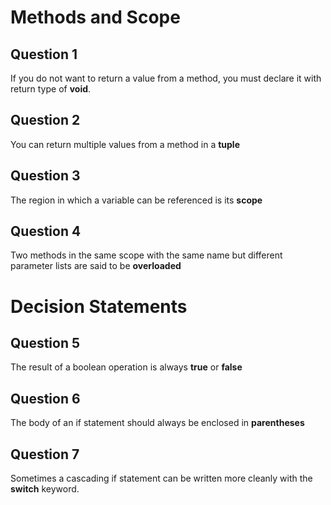 # Methods and Scope

## Question 1
If you do not want to return a value from a method, you must declare it with return type of __**void**__.
## Question 2
You can return multiple values from a method in a __**tuple**__
## Question 3
The region in which a variable can be referenced is its __**scope**__
## Question 4
Two methods in the same scope with the same name but different parameter lists are said to be __**overloaded**__

# Decision Statements

## Question 5
The result of a boolean operation is always __**true**__ or __**false**__
## Question 6
The body of an if statement should always be enclosed in __**parentheses**__
## Question 7
Sometimes a cascading if statement can be written more cleanly with the __**switch**__ keyword.